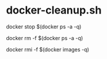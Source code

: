 # docker-cleanup.sh
docker stop $(docker ps -a -q)

docker rm -f $(docker ps -a -q)

docker rmi -f $(docker images -q)
